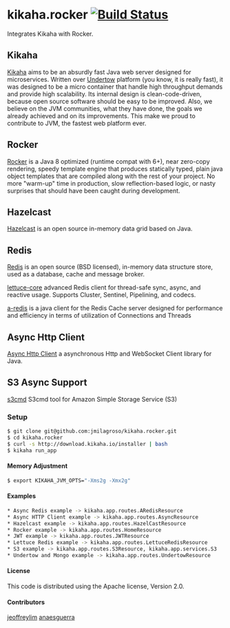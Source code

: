 # kikaha.rocker [![Build Status](https://travis-ci.org/jmilagroso/kikaha.rocker.svg?branch=master)](https://travis-ci.org/jmilagroso/kikaha.rocker) 
Integrates Kikaha with Rocker. 

## Kikaha
[Kikaha](http://get.kikaha.io/v1.6/docs/what-is-kikaha) aims to be an absurdly fast Java web server designed for microservices. Written over [Undertow](http://undertow.io/) platform (you know, it is really fast), it was designed to be a micro container that handle high throughput demands and provide high scalability. Its internal design is clean-code-driven, because open source software should be easy to be improved. Also, we believe on the JVM communities, what they have done, the goals we already achieved and on its improvements. This make we proud to contribute to JVM, the fastest web platform ever.

## Rocker
[Rocker](https://github.com/fizzed/rocker) is a Java 8 optimized (runtime compat with 6+), near zero-copy rendering, speedy template engine that produces statically typed, plain java object templates that are compiled along with the rest of your project. No more "warm-up" time in production, slow reflection-based logic, or nasty surprises that should have been caught during development.

## Hazelcast
[Hazelcast](https://hazelcast.org/getting-started-with-hazelcast/) is an open source in-memory data grid based on Java.

## Redis
[Redis](https://redis.io/) is an open source (BSD licensed), in-memory data structure store, used as a database, cache and message broker.

[lettuce-core](https://github.com/lettuce-io/lettuce-core) advanced Redis client for thread-safe sync, async, and reactive usage. Supports Cluster, Sentinel, Pipelining, and codecs.

[a-redis](http://aredis.sourceforge.net/) is a java client for the Redis Cache server designed for performance and efficiency in terms of utilization of Connections and Threads

## Async Http Client
[Async Http Client](https://github.com/AsyncHttpClient/async-http-client) a asynchronous Http and WebSocket Client library for Java.

## S3 Async Support
[s3cmd](https://github.com/s3tools/s3cmd) S3cmd tool for Amazon Simple Storage Service (S3)

### Setup

```sh
$ git clone git@github.com:jmilagroso/kikaha.rocker.git
$ cd kikaha.rocker
$ curl -s http://download.kikaha.io/installer | bash
$ kikaha run_app
```

#### Memory Adjustment
```sh
$ export KIKAHA_JVM_OPTS="-Xms2g -Xmx2g"
```
#### Examples
```sh
* Async Redis example -> kikaha.app.routes.ARedisResource
* Async HTTP Client example -> kikaha.app.routes.AsyncResource
* Hazelcast example -> kikaha.app.routes.HazelCastResource
* Rocker example -> kikaha.app.routes.HomeResource
* JWT example -> kikaha.app.routes.JWTResource
* Lettuce Redis example -> kikaha.app.routes.LettuceRedisResource
* S3 example -> kikaha.app.routes.S3Resource, kikaha.app.services.S3
* Undertow and Mongo example -> kikaha.app.routes.UndertowResource
```


#### License
This code is distributed using the Apache license, Version 2.0.

#### Contributors
[jeoffreylim](https://github.com/jeoffreylim) 
[anaesguerra](https://github.com/anaesguerra)
